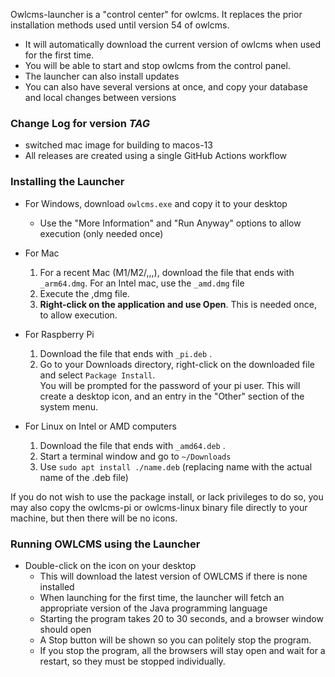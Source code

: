 Owlcms-launcher is a "control center" for owlcms.  It replaces the prior installation methods used until version 54 of owlcms.

- It will automatically download the current version of owlcms when used for the first time. 
- You will be able to start and stop owlcms from the control panel.  
- The launcher can also install updates
- You can also have several versions at once, and copy your database and local changes between versions

### Change Log for version _TAG_

- switched mac image for building to macos-13
- All releases are created using a single GitHub Actions workflow


### Installing the Launcher

- For Windows, download `owlcms.exe`  and copy it to your desktop
  - Use the "More Information"  and "Run Anyway" options to allow execution (only needed once)
 
- For Mac
  1. For a recent Mac (M1/M2/,,,), download the file that ends with `_arm64.dmg`.   For an Intel mac, use the `_amd.dmg` file
  2. Execute the ,dmg file.
  3. **Right-click on the application and use Open**.  This is needed once, to allow execution.
  
- For Raspberry Pi
  1. Download the file that ends with `_pi.deb` .
  2. Go to your Downloads directory, right-click on the downloaded file and select `Package Install`.  
     You will be prompted for the password of your pi user. This will create a desktop icon, and an entry in the "Other" section of the system menu.

- For Linux on Intel or AMD computers
  1. Download the file that ends with `_amd64.deb` .
  2. Start a terminal window and go to `~/Downloads`
  5. Use `sudo apt install ./name.deb` (replacing name with the actual name of the .deb file)

If you do not wish to use the package install, or lack privileges to do so, you may also copy the owlcms-pi or owlcms-linux binary file directly to your machine, but then there will be no icons.

### Running OWLCMS using the Launcher

- Double-click on the icon on your desktop
  - This will download the latest version of OWLCMS if there is none installed
  - When launching for the first time, the launcher will fetch an appropriate version of the Java programming language
  - Starting the program takes 20 to 30 seconds, and a browser window should open
  - A Stop button will be shown so you can politely stop the program.
  - If you stop the program, all the browsers will stay open and wait for a restart, so they must be stopped individually.